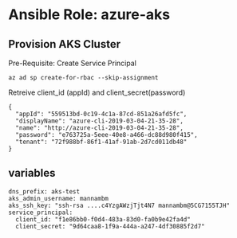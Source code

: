 # Ansible Role: azure-aks

## Provision AKS Cluster

Pre-Requisite:
Create Service Principal

`az ad sp create-for-rbac --skip-assignment`

Retreive client_id (appId) and client_secret(password)

```
{
  "appId": "559513bd-0c19-4c1a-87cd-851a26afd5fc",
  "displayName": "azure-cli-2019-03-04-21-35-28",
  "name": "http://azure-cli-2019-03-04-21-35-28",
  "password": "e763725a-5eee-40e8-a466-dc88d980f415",
  "tenant": "72f988bf-86f1-41af-91ab-2d7cd011db48"
}
```

## variables

```
dns_prefix: aks-test
aks_admin_username: mannambm
aks_ssh_key: "ssh-rsa ....c4YzgAWzjTjt4N7 mannambm@5CG7155TJH"
service_principal:
  client_id: "f1e86bb0-f0d4-483a-83d0-fa0b9e42fa4d"
  client_secret: "9d64caa8-1f9a-444a-a247-4df30885f2d7"
```
